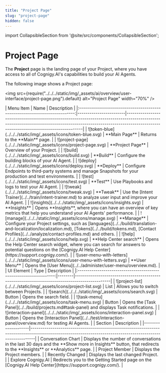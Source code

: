 ```yaml
---
title: "Project Page"
slug: "project-page"
hidden: false
---
```

import CollapsibleSection from '@site/src/components/CollapsibleSection';

# Project Page 

The **Project** page is the landing page of your Project, where you have access to all of Cognigy.AI's capabilities to build your AI Agents.

The following image shows a Project page:

<img src={require("../../../static/img/_assets/ai/overview/user-interface/project-page.png").default} alt="Project Page" width="70%" />

<CollapsibleSection title="1. Left-Side Menu">
    |                                  Menu Item                                   | Name                   | Description                                                                                                                                                                                                        |
    |:----------------------------------------------------------------------------:|------------------------|--------------------------------------------------------------------------------------------------------------------------------------------------------------------------------------------------------------------|
    |             ![token-blue](../../../static/img/_assets/icons/token-blue.svg)             | **Main Page**          | Returns to the **Main** page.                                                                                                                                                                                      |
    |         ![project-page](../../../static/img/_assets/icons/project-page.svg)          | **Project Page**       | Overview of your Project.                                                                                                                                                                                          |
    |                ![build](../../../static/img/_assets/icons/build.svg)                 | **Build**              | Configure the building blocks of your AI Agent.                                                                                                                                                                    |
    |               ![deploy](../../../static/img/_assets/icons/deploy.svg)                | **Deploy**             | Configure Endpoints to third-party systems and manage Snapshots for your production and test environments.                                                                                                         |
    |                 ![test](../../../static/img/_assets/icons/test.svg)                  | **Test**               | Use Playbooks and logs to test your AI Agent.                                                                                                                                                                      |
    |                ![tweak](../../../static/img/_assets/icons/tweak.svg)                 | **Tweak**              | Use the [Intent Trainer](../../train/intent-trainer.md) to analyze user input and improve your AI Agent.                                                                                                           |
    |             ![insights](../../../static/img/_assets/icons/insights.svg)              | **Insights**           | Opens **Insights**, where you can have an overview of key metrics that help you understand your AI Agents' performance.                                                                                            |
    |               ![manage](../../../static/img/_assets/icons/manage.svg)                | **Manage**             | Configure your Project settings, such as [languages](../../build/translation-and-localization/localization.md), [Tokens](../../build/tokens.md), [Contact Profiles](../../analyze/contact-profiles.md) and others. |
    |                   ![help](../../../static/img/_assets/icons/help.svg)                   | **Help Center search** | Opens the Help Center search widget, where you can search for answers to potential questions on the [Cognigy.AI Help Center](https://support.cognigy.com/).                                                        |
    | ![user-menu-with-letters](../../../static/img/_assets/icons/user-menu-with-letters.svg) | **User Menu**          | Opens the [User Menu](../../administer/user-menu/overview.md).                                                                                                                                                     |

</CollapsibleSection>

<CollapsibleSection title="2. Top Bar">
    |                             UI Element                             | Type   | Description                                                                                    |
    |:------------------------------------------------------------------:|--------|------------------------------------------------------------------------------------------------|
    |    ![project-list](../../../static/img/_assets/icons/project-list.svg)     | List   | Allows you to switch between Projects.                                                         |
    |            ![search](../../../static/img/_assets/icons/search.svg)            | Button | Opens the search field.                                                                        |
    |         ![task-menu](../../../static/img/_assets/icons/task-menu.svg)         | Button | Opens the [Task Panel](../../build/projects.md#task-panel) and displays Task notifications.             |
    | ![interaction-panel](../../../static/img/_assets/icons/interaction-panel.svg) | Button | Opens the [Interaction Panel](../../test/interaction-panel/overview.md) for testing AI Agents. |

</CollapsibleSection>

<CollapsibleSection title="3. Dashboard">
    | Section            | Description                                                                                                                                                  |
    |--------------------|--------------------------------------------------------------------------------------------------------------------------------------------------------------|
    | Conversation Chart | Displays the number of conversations in the last 30 days and the **Show more in Insights** button, that redirects to the **Insights** or **Analytics** page. |
    | Project Member     | Displays the Project members.                                                                                                                                |
    | Recently Changed   | Displays the last changed Project.                                                                                                                           |
    | Explore Cognigy.AI | Redirects you to the Getting Started page on the [Cognigy.AI Help Center](https://support.cognigy.com/).                                                        |
</CollapsibleSection>